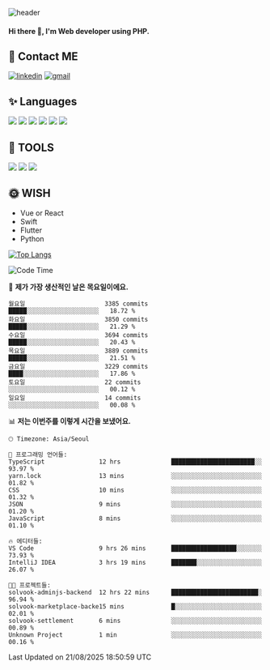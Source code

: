 ![header](https://capsule-render.vercel.app/api?type=waving&color=auto&height=300&section=header&text=Elin&fontSize=90&animation=twinkling)

#### Hi there 👋, I'm <b>Web developer</b> using PHP. ####

<!--
- 🔭 I’m currently working on Uniwill
- 🌱 I’m currently learning Vue or React or Python.
-->

<!---#### I am PHP developer --->

## 💌 Contact ME ###
[<img src='https://img.shields.io/badge/-EunjiKo-%230A66C2?style=flat-square&logo=LinkedIn&logoColor=white' alt='linkedin'>](https://www.linkedin.com/in/https://www.linkedin.com/in/eunji-ko-00a907164//)  [<img src='https://img.shields.io/badge/-einee214%40gmail.com-%23EA4335?style=flat-square&logo=Gmail&logoColor=white' alt='gmail'>](einee214@gmail.com)  


## ✨ Languages
<img src='https://img.shields.io/badge/-PHP-%23777BB4?style=for-the-badge&logo=PHP&logoColor=white'> <img src='https://img.shields.io/badge/-Laravel-%23FF2D20?style=for-the-badge&logo=Laravel&logoColor=white'> <img src='https://img.shields.io/badge/Jquery-%230769AD?style=for-the-badge&logo=Jquery&logoColor=white'> <img src='https://img.shields.io/badge/CSS3-%231572B6?style=for-the-badge&logo=CSS3&logoColor=white'> <img src='https://img.shields.io/badge/Bootstrap-%237952B3?style=for-the-badge&logo=Bootstrap&logoColor=white' > <img src='https://img.shields.io/badge/MySQL-%234479A1?style=for-the-badge&logo=MySQL&logoColor=white' >

## 🌷 TOOLS
<img src='https://img.shields.io/badge/PHPSTORM-%23000000?style=for-the-badge&logo=PhpStorm&logoColor=white' > <img src='https://img.shields.io/badge/GitLab-%23FCA121?style=for-the-badge&logo=GitLab&logoColor=white' > <img src='https://img.shields.io/badge/GitHub-%23181717?style=for-the-badge&logo=GitHub&logoColor=white'>


## 🌞 WISH
- Vue or React
- Swift
- Flutter
- Python


[![Top Langs](https://github-readme-stats.vercel.app/api/top-langs/?username=ein214&layout=compact)](https://github.com/anuraghazra/github-readme-stats)

<!--START_SECTION:waka-->
![Code Time](http://img.shields.io/badge/Code%20Time-4%2C403%20hrs%2040%20mins-blue)

📅 **제가 가장 생산적인 날은 목요일이에요.** 

```text
월요일                      3385 commits        █████░░░░░░░░░░░░░░░░░░░░   18.72 % 
화요일                      3850 commits        █████░░░░░░░░░░░░░░░░░░░░   21.29 % 
수요일                      3694 commits        █████░░░░░░░░░░░░░░░░░░░░   20.43 % 
목요일                      3889 commits        █████░░░░░░░░░░░░░░░░░░░░   21.51 % 
금요일                      3229 commits        ████░░░░░░░░░░░░░░░░░░░░░   17.86 % 
토요일                      22 commits          ░░░░░░░░░░░░░░░░░░░░░░░░░   00.12 % 
일요일                      14 commits          ░░░░░░░░░░░░░░░░░░░░░░░░░   00.08 % 
```


📊 **저는 이번주를 이렇게 시간을 보냈어요.** 

```text
🕑︎ Timezone: Asia/Seoul

💬 프로그래밍 언어들: 
TypeScript               12 hrs              ███████████████████████░░   93.97 % 
yarn.lock                13 mins             ░░░░░░░░░░░░░░░░░░░░░░░░░   01.82 % 
CSS                      10 mins             ░░░░░░░░░░░░░░░░░░░░░░░░░   01.32 % 
JSON                     9 mins              ░░░░░░░░░░░░░░░░░░░░░░░░░   01.20 % 
JavaScript               8 mins              ░░░░░░░░░░░░░░░░░░░░░░░░░   01.10 % 

🔥 에디터들: 
VS Code                  9 hrs 26 mins       ██████████████████░░░░░░░   73.93 % 
IntelliJ IDEA            3 hrs 19 mins       ███████░░░░░░░░░░░░░░░░░░   26.07 % 

🐱‍💻 프로젝트들: 
solvook-adminjs-backend  12 hrs 22 mins      ████████████████████████░   96.94 % 
solvook-marketplace-backe15 mins             █░░░░░░░░░░░░░░░░░░░░░░░░   02.01 % 
solvook-settlement       6 mins              ░░░░░░░░░░░░░░░░░░░░░░░░░   00.89 % 
Unknown Project          1 min               ░░░░░░░░░░░░░░░░░░░░░░░░░   00.16 % 
```


 Last Updated on 21/08/2025 18:50:59 UTC
<!--END_SECTION:waka-->

<!---![GitHub stats](https://github-readme-stats.vercel.app/api?username=ein214&show_icons=true&theme=dracula)  --->



